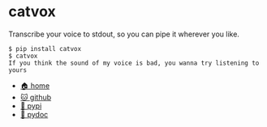 # catvox

Transcribe your voice to stdout, so you can pipe it wherever you like.

```shell
$ pip install catvox
$ catvox
If you think the sound of my voice is bad, you wanna try listening to yours
```

* [🏠 home](https://bitplane.net/dev/python/catvox)
* [🐱 github](https://github.com/bitplane/catvox)
* [🐍 pypi](https://pypi.org/project/catvox)
* [📖 pydoc](https://bitplane.net/dev/python/catvox/pydoc)
